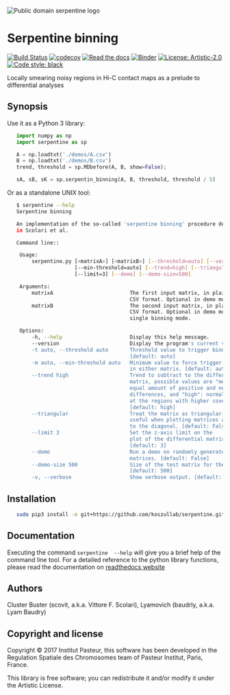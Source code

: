 ![Public domain serpentine logo](https://publicdomainvectors.org/photos/rygle_Snake_Colour_Outline.png)

# Serpentine binning


[![Build Status](https://travis-ci.org/koszullab/serpentine.svg?branch=master)](https://travis-ci.org/koszullab/serpentine)
[![codecov](https://codecov.io/gh/koszullab/serpentine/branch/master/graph/badge.svg)](https://codecov.io/gh/koszullab/serpentine)
[![Read the docs](https://readthedocs.org/projects/serpentine/badge)](https://serpentine.readthedocs.io)
[![Binder](https://mybinder.org/badge.svg)](https://mybinder.org/v2/gh/koszullab/serpentine/master?filepath=notebooks%2Fdemo_yeast.ipynb)
[![License: Artistic-2.0](https://img.shields.io/badge/License-Artistic%202.0-0298c3.svg)](https://opensource.org/licenses/Artistic-2.0)
[![Code style: black](https://img.shields.io/badge/code%20style-black-000000.svg)](https://github.com/ambv/black)

Locally smearing noisy regions in Hi-C contact maps as a prelude to differential analyses

## Synopsis

Use it as a Python 3 library:
```python
   import numpy as np
   import serpentine as sp

   A = np.loadtxt('./demos/A.csv')
   B = np.loadtxt('./demos/B.csv')
   trend, threshold = sp.MDbefore(A, B, show=False);

   sA, sB, sK = sp.serpentin_binning(A, B, threshold, threshold / 5)
```

Or as a standalone UNIX tool:
```sh
   $ serpentine --help
   Serpentine binning

   An implementation of the so-called 'serpentine binning' procedure described
   in Scolari et al.

   Command line::

    Usage:
        serpentine.py [<matrixA>] [<matrixB>] [--threshold=auto] [--verbose]
                      [--min-threshold=auto] [--trend=high] [--triangular]
                      [--limit=3] [--demo] [--demo-size=500]

    Arguments:
        matrixA                         The first input matrix, in plain text
                                        CSV format. Optional in demo mode.
        matrixB                         The second input matrix, in plain text
                                        CSV format. Optional in demo mode or
                                        single binning mode.

    Options:
        -h, --help                      Display this help message.
        --version                       Display the program's current version.
        -t auto, --threshold auto       Threshold value to trigger binning.
                                        [default: auto]
        -m auto, --min-threshold auto   Minimum value to force trigger binning
                                        in either matrix. [default: auto]
        --trend high                    Trend to subtract to the differential
                                        matrix, possible values are "mean":
                                        equal amount of positive and negative
                                        differences, and "high": normalize
                                        at the regions with higher coverage.
                                        [default: high]
        --triangular                    Treat the matrix as triangular,
                                        useful when plotting matrices adjacent
                                        to the diagonal. [default: False]
        --limit 3                       Set the z-axis limit on the
                                        plot of the differential matrix.
                                        [default: 3]
        --demo                          Run a demo on randomly generated
                                        matrices. [default: False]
        --demo-size 500                 Size of the test matrix for the demo.
                                        [default: 500]
        -v, --verbose                   Show verbose output. [default: False]
```


## Installation

```sh
   sudo pip3 install -e git+https://github.com/koszullab/serpentine.git@master#egg=serpentine
```

## Documentation

Executing the command `serpentine  --help` will give you a brief help of the command line tool. For a detailed reference to the python library functions, please 
read the documentation on [readthedocs website](https://serpentine.readthedocs.io/en/latest/)

## Authors

Cluster Buster (scovit, a.k.a. Vittore F. Scolari),
Lyamovich (baudrly, a.k.a. Lyam Baudry)

## Copyright and license

Copyright © 2017 Institut Pasteur, this software has been developed in
the Regulation Spatiale des Chromosomes team of Pasteur Institut,
Paris, France.

This library is free software; you can redistribute it and/or modify
it under the Artistic License.
